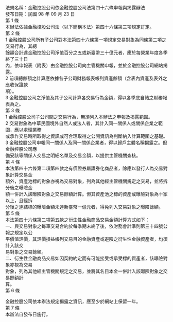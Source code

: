 法規名稱：金融控股公司依金融控股公司法第四十六條申報與揭露辦法  
發布日期：民國 98 年 09 月 23 日  
第 1 條  
本辦法依據金融控股公司法（以下簡稱本法）第四十六條第三項規定訂定。  
第 2 條  
1 金融控股公司所有子公司對本法第四十六條第一項規定交易對象為同條第二項之交易行為，其總  
餘額合計達金融控股公司淨值百分之五或新臺幣三十億元者，應於每營業年度各季終了三十日  
內，依申報表（附表）由金融控股公司向主管機關申報，並於金融控股公司網站揭露。  
2 前項總餘額之計算應依據各子公司財務報表帳列資產餘額（含表內資產及表外之應收保證款  
項）。  
3 金融控股公司之淨值及其子公司計算各交易行為金額，得以各季底自結之財務報表為之。  
第 3 條  
1 金融控股公司子公司間之交易行為，無須列入本辦法之申報及揭露範圍。  
2 交易對象為中華民國境外自然人或法人者，其計入同一關係人或關係企業之範圍，應以處理業務  
或承作交易時所取得之資訊或可合理取得之公開資訊為判斷納入計算範圍之基礎。  
3 金融控股公司申報同一關係人及同一關係企業者，得以歸戶主體名稱揭露之。但金融控股公司應  
備妥該等關係人交易之明細名單及交易金額，以提供主管機關查核。  
第 4 條  
本法第四十六條第二項第四款之有價證券屬證券化商品者，除應以發行人為交易對象計算交易金  
額外，資產池標的對象亦視為交易對象，列為其他經主管機關規定之交易，並將拆分後之曝險金  
額一併計入該曝險對象之交易餘額計算。但其資產池之標的資產或曝險對象為十家以上，且經拆  
分後之連結標的曝險金額未達新臺幣一億元者，得免列入交易對象之曝險餘額。  
第 5 條  
本法第四十六條第二項第五款之衍生性金融商品交易金額計算方式如下：  
一、與交易對象之每筆交易合約於每季期末終了後，依財務會計準則第三十四號公報之規定以公  
平價值評價，其評價損益帳列交易目的金融資產或避險之衍生性金融資產者，均須計入該交  
易對象之交易餘額。  
二、衍生性金融商品交易如因契約約定而有可能接受或承受標的資產者，該曝險對象亦視為交易  
對象，列為其他經主管機關規定之交易，並將其名目本金一併計入該曝險對象之交易餘額計  
算。  
第 6 條  


金融控股公司依本辦法規定揭露之資訊，應至少於網站上保留一年。  
第 7 條  
本辦法自發布日施行。  


